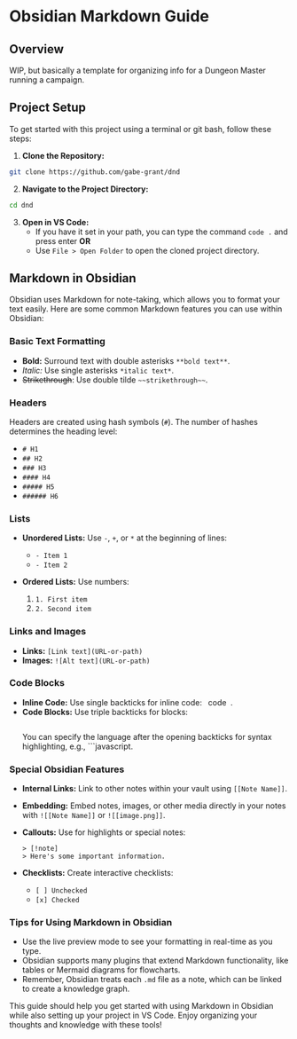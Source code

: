 
# Obsidian Markdown Guide

## Overview

WIP, but basically a template for organizing info for a Dungeon Master running a campaign.

## Project Setup

To get started with this project using a terminal or git bash, follow these steps:

1. **Clone the Repository:**
```sh
git clone https://github.com/gabe-grant/dnd
```

2. **Navigate to the Project Directory:**
```sh
cd dnd
```

3. **Open in VS Code:**
	- If you have it set in your path, you can type the command `code .` and press enter **OR**
	- Use `File > Open Folder` to open the cloned project directory.


## Markdown in Obsidian

Obsidian uses Markdown for note-taking, which allows you to format your text easily. Here are some common Markdown features you can use within Obsidian:

### Basic Text Formatting

- **Bold:** Surround text with double asterisks `**bold text**`.
- *Italic:* Use single asterisks `*italic text*`.
- ~~Strikethrough~~: Use double tilde `~~strikethrough~~`.

### Headers

Headers are created using hash symbols (`#`). The number of hashes determines the heading level:

- `# H1`
- `## H2`
- `### H3`
- `#### H4`
- `##### H5`
- `###### H6`

### Lists

- **Unordered Lists:** Use `-`, `+`, or `*` at the beginning of lines:
  - `- Item 1`
  - `- Item 2`

- **Ordered Lists:** Use numbers:
  1. `1. First item`
  2. `2. Second item`

### Links and Images

- **Links:** `[Link text](URL-or-path)`
- **Images:** `![Alt text](URL-or-path)`

### Code Blocks

- **Inline Code:** Use single backticks for inline code: ` `code` `.
- **Code Blocks:** Use triple backticks for blocks:
  ``` 
  ```
  You can specify the language after the opening backticks for syntax highlighting, e.g., ```javascript.


### Special Obsidian Features

- **Internal Links:** Link to other notes within your vault using `[[Note Name]]`.
- **Embedding:** Embed notes, images, or other media directly in your notes with `![[Note Name]]` or `![[image.png]]`.
- **Callouts:** Use for highlights or special notes:
  ```
  > [!note]  
  > Here's some important information.
  ```

- **Checklists:** Create interactive checklists:
  - `[ ] Unchecked`
  - `[x] Checked`

### Tips for Using Markdown in Obsidian

- Use the live preview mode to see your formatting in real-time as you type.
- Obsidian supports many plugins that extend Markdown functionality, like tables or Mermaid diagrams for flowcharts.
- Remember, Obsidian treats each `.md` file as a note, which can be linked to create a knowledge graph.

This guide should help you get started with using Markdown in Obsidian while also setting up your project in VS Code. Enjoy organizing your thoughts and knowledge with these tools!